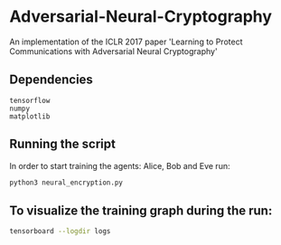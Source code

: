 # Adversarial-Neural-Cryptography
An implementation of the ICLR 2017 paper 'Learning to Protect Communications with Adversarial Neural Cryptography'

## Dependencies
```
tensorflow
numpy
matplotlib
```

## Running the script
In order to start training the agents: Alice, Bob and Eve run:
```bash
python3 neural_encryption.py
```

## To visualize the training graph during the run:
```bash
tensorboard --logdir logs
```
